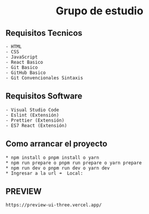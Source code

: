 <h1 align='center' >Grupo de estudio</h1>

## Requisitos Tecnicos

```
- HTML
- CSS
- JavaScript
- React Basico
- Git Basico
- GitHub Basico
- Git Convencionales Sintaxis
```

## Requisitos Software

```
- Visual Studio Code
- Eslint (Extensión)
- Prettier (Extensión)
- ES7 React (Extensión)
```

## Como arrancar el proyecto

```
* npm install o pnpm install o yarn
* npm run prepare o pnpm run prepare o yarn prepare
* npm run dev o pnpm run dev o yarn dev
* Ingresar a la url ➜  Local:
```

## PREVIEW

    https://preview-ui-three.vercel.app/
